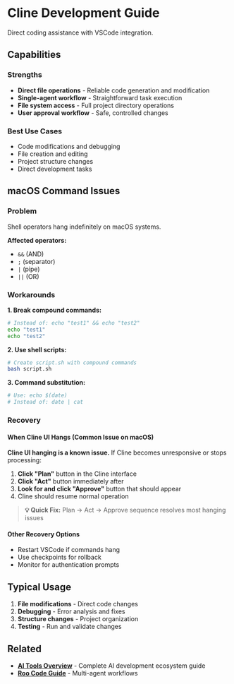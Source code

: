 # Cline Development Guide

Direct coding assistance with VSCode integration.

## Capabilities

### Strengths

-   **Direct file operations** - Reliable code generation and modification
-   **Single-agent workflow** - Straightforward task execution
-   **File system access** - Full project directory operations
-   **User approval workflow** - Safe, controlled changes

### Best Use Cases

-   Code modifications and debugging
-   File creation and editing
-   Project structure changes
-   Direct development tasks

## macOS Command Issues

### Problem

Shell operators hang indefinitely on macOS systems.

**Affected operators:**

-   `&&` (AND)
-   `;` (separator)
-   `|` (pipe)
-   `||` (OR)

### Workarounds

**1. Break compound commands:**

```bash
# Instead of: echo "test1" && echo "test2"
echo "test1"
echo "test2"
```

**2. Use shell scripts:**

```bash
# Create script.sh with compound commands
bash script.sh
```

**3. Command substitution:**

```bash
# Use: echo $(date)
# Instead of: date | cat
```

### Recovery

#### **When Cline UI Hangs (Common Issue on macOS)**

**Cline UI hanging is a known issue.** If Cline becomes unresponsive or stops processing:

1. **Click "Plan"** button in the Cline interface
2. **Click "Act"** button immediately after
3. **Look for and click "Approve"** button that should appear
4. Cline should resume normal operation

> **💡 Quick Fix:** Plan → Act → Approve sequence resolves most hanging issues

#### Other Recovery Options

-   Restart VSCode if commands hang
-   Use checkpoints for rollback
-   Monitor for authentication prompts

## Typical Usage

1. **File modifications** - Direct code changes
2. **Debugging** - Error analysis and fixes
3. **Structure changes** - Project organization
4. **Testing** - Run and validate changes

## Related

-   **[AI Tools Overview](overview.md)** - Complete AI development ecosystem guide
-   **[Roo Code Guide](roo-code-guide.md)** - Multi-agent workflows
